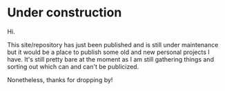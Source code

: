 # Under construction

Hi. 

This site/repository has just been published and is still under maintenance but it would be a place to publish some old and new personal projects I have. It's still pretty bare at the moment as I am still gathering things and sorting out which can and can't be publicized.

Nonetheless, thanks for dropping by!

